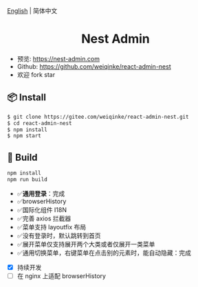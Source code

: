 [English](./README.md) | 简体中文

<h1 align="center">Nest Admin</h1>

- 预览: https://nest-admin.com
- Github: https://github.com/weiqinke/react-admin-nest
- 欢迎 fork star

## 📦 Install

```bash
$ git clone https://gitee.com/weiqinke/react-admin-nest.git
$ cd react-admin-nest
$ npm install
$ npm start
```

## 🔨 Build

```bash
npm install
npm run build
```

- :white_check_mark:**通用登录**：完成
- :white_check_mark:browserHistory
- :white_check_mark:国际化组件 I18N
- :white_check_mark:完善 axios 拦截器
- :white_check_mark:菜单支持 layoutfix 布局
- :white_check_mark:没有登录时，默认跳转到首页
- :white_check_mark:展开菜单仅支持展开两个大类或者仅展开一类菜单
- :white_check_mark:通用切换菜单，右键菜单在点击别的元素时，能自动隐藏：完成
- [x] 持续开发
- [ ] 在 nginx 上适配 browserHistory
